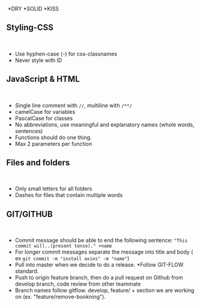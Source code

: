 ​
*DRY
*SOLID
\*KISS
​
## Styling-CSS
​
- Use hyphen-case (-) for css-classnames
- Never style with ID
​
## JavaScript & HTML
​
- Single line comment with `//`, multiline with `/**/`
- camelCase for variables
- PascalCase for classes
- No abbreviations, use meaningful and explanatory names (whole words, sentences)
- Functions should do one thing.
- Max 2 parameters per function
​
## Files and folders
​
- Only small letters for all folders
- Dashes for files that contain multiple words
​
## GIT/GITHUB
​
- Commit message should be able to end the following sentence: `"This commit will..(present tense)." +name`
- For longer commit messages separate the message into title and body ( ex `git commit -m "install axios" -m "name"`)
- Pull into master when we decide to do a release.
 \*Follow GIT-FLOW standard.
- Push to origin feature branch, then do a pull request on Github from develop branch, code review from other teammate
- Branch names follow gitflow. develop, feature/ + section we are working on (ex. "feature/remove-bookning").
​


